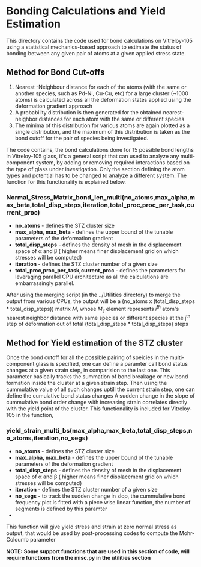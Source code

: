 # Bonding Calculations and Yield Estimation
This directory contains the code used for bond calculations on Vitreloy-105 using a statistical mechanics-based approach to estimate the status of bonding between any given pair of atoms at a given applied stress state.


## Method for Bond Cut-offs
1. Nearest -Neighbour distance for each of the atoms (with the same or another species, such as Pd-Ni, Cu-Cu, etc) for a large cluster (~1000 atoms) is calculated across all the deformation states applied using the deformation gradient approach
2. A probability distribution is then generated for the obtained nearest-neighbor distances for each atom with the same or different species
3. The minima of this distribution for various atoms are again plotted as a single distribution, and the maximum of this distribution is taken as the bond cutoff for the pair of species being investigated.

The code contains, the bond calculations done for 15 possible bond lengths in Vitreloy-105 glass, it's a general script that can used to analyze any multi-component system, by adding or removing required interactions based on the type of glass under investigation. Only the section defining the atom types and potential has to be changed to analyze a different system. The function for this functionality is explained below.

### Normal_Stress_Matrix_bond_len_multi(no_atoms,max_alpha,max_beta,total_disp_steps,iteration,total_proc,proc_per_task,current_proc)
* **no_atoms** - defines the STZ cluster size
* **max_alpha, max_beta** - defines the upper bound of the tunable parameters of the deformation gradient
* **total_disp_steps** - defines the density of mesh in the displacement space of α and β ( higher means finer displacement grid on which stresses will be computed)
* **iteration** - defines the STZ cluster number of a given size
* **total_proc,proc_per_task,current_proc** - defines the parameters for leveraging parallel CPU architecture as all the calculations are embarrassingly parallel. 

After using the merging script (in the ../Utilities directory) to merge the output from various CPUs, the output will be a (no_atoms x (total_disp_steps * total_disp_steps)) matrix _M_, whose _M<sub>ij</sub>_ element represents _i<sup>th</sup>_ atom's nearest neighbor distance with same species or different species at the j<sup>th</sup> step of deformation out of total (total_disp_steps * total_disp_steps) steps

## Method for Yield estimation of the STZ cluster
Once the bond cutoff for all the possible pairing of speicies in the multi-component glass is specified, one can define a paramter call bond status changes at a given strain step, in comparision to the last one. This parameter basically tracks the summation of bond breakage or new bond formation inside the cluster at a given strain step. Then using the cummulative value of all such changes uptill the current strain step, one can define the cumulative bond status changes
A sudden change in the slope of cummulative bond order change with increasing strain correlates directly with the yield point of the cluster. This functionality is included for Vitreloy-105 in the function,

### yield_strain_multi_bs(max_alpha,max_beta,total_disp_steps,no_atoms,iteration,no_segs)
* **no_atoms** - defines the STZ cluster size
* **max_alpha, max_beta** - defines the upper bound of the tunable parameters of the deformation gradient
* **total_disp_steps** - defines the density of mesh in the displacement space of α and β ( higher means finer displacement grid on which stresses will be computed)
* **iteration** - defines the STZ cluster number of a given size
* **no_segs** - to track the sudden change in slop, the cummulative bond frequency plot is fitted with a piece wise linear function, the number of segments is defined by this paramter
* 
This function will give yield stress and strain at zero normal stress as output, that would be used by post-processing codes to compute the Mohr-Coloumb parameter

**NOTE: Some support functions that are used in this section of code, will require functions from the misc.py in the utilities section**








